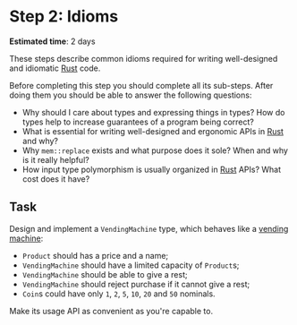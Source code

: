 Step 2: Idioms
==============

__Estimated time__: 2 days

These steps describe common idioms required for writing well-designed and idiomatic [Rust] code.

Before completing this step you should complete all its sub-steps. After doing them you should be able to answer the following questions:
- Why should I care about types and expressing things in types? How do types help to increase guarantees of a program being correct?
- What is essential for writing well-designed and ergonomic APIs in [Rust] and why?
- Why `mem::replace` exists and what purpose does it sole? When and why is it really helpful?
- How input type polymorphism is usually organized in [Rust] APIs? What cost does it have?




## Task

Design and implement a `VendingMachine` type, which behaves like a [vending machine][1]:
- `Product` should has a price and a name;
- `VendingMachine` should have a limited capacity of `Product`s;
- `VendingMachine` should be able to give a rest;
- `VendingMachine` should reject purchase if it cannot give a rest;
- `Coin`s could have only `1`, `2`, `5`, `10`, `20` and `50` nominals.

Make its usage API as convenient as you're capable to.




[Rust]: https://www.rust-lang.org

[1]: https://en.wikipedia.org/wiki/Vending_machine
[2]: https://doc.rust-lang.org/book/ch11-03-test-organization.html
[3]: https://youtu.be/Vw8BFScm0K0
